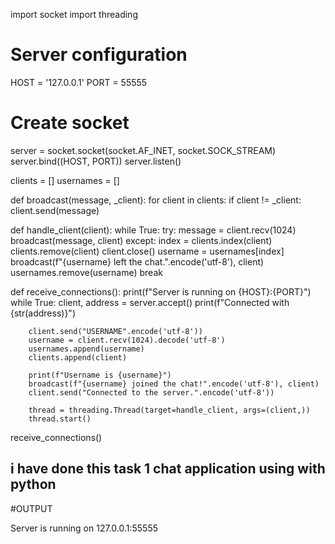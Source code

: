 import socket
import threading

# Server configuration
HOST = '127.0.0.1'
PORT = 55555

# Create socket
server = socket.socket(socket.AF_INET, socket.SOCK_STREAM)
server.bind((HOST, PORT))
server.listen()

clients = []
usernames = []

def broadcast(message, _client):
    for client in clients:
        if client != _client:
            client.send(message)

def handle_client(client):
    while True:
        try:
            message = client.recv(1024)
            broadcast(message, client)
        except:
            index = clients.index(client)
            clients.remove(client)
            client.close()
            username = usernames[index]
            broadcast(f"{username} left the chat.".encode('utf-8'), client)
            usernames.remove(username)
            break

def receive_connections():
    print(f"Server is running on {HOST}:{PORT}")
    while True:
        client, address = server.accept()
        print(f"Connected with {str(address)}")

        client.send("USERNAME".encode('utf-8'))
        username = client.recv(1024).decode('utf-8')
        usernames.append(username)
        clients.append(client)

        print(f"Username is {username}")
        broadcast(f"{username} joined the chat!".encode('utf-8'), client)
        client.send("Connected to the server.".encode('utf-8'))

        thread = threading.Thread(target=handle_client, args=(client,))
        thread.start()

receive_connections()

## i have done this task 1 chat application using with python 

#OUTPUT

Server is running on 127.0.0.1:55555

